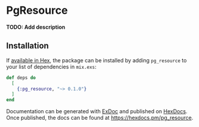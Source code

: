 # PgResource

**TODO: Add description**

## Installation

If [available in Hex](https://hex.pm/docs/publish), the package can be installed
by adding `pg_resource` to your list of dependencies in `mix.exs`:

```elixir
def deps do
  [
    {:pg_resource, "~> 0.1.0"}
  ]
end
```

Documentation can be generated with [ExDoc](https://github.com/elixir-lang/ex_doc)
and published on [HexDocs](https://hexdocs.pm). Once published, the docs can
be found at <https://hexdocs.pm/pg_resource>.

